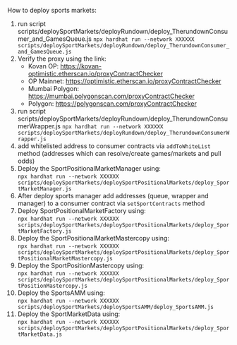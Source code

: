 How to deploy sports markets:

1. run script scripts/deploySportMarkets/deployRundown/deploy_TherundownConsumer_and_GamesQueue.js
   `npx hardhat run --network XXXXXX scripts/deploySportMarkets/deployRundown/deploy_TherundownConsumer_and_GamesQueue.js`
2. Verify the proxy using the link:
   - Kovan OP: https://kovan-optimistic.etherscan.io/proxyContractChecker
   - OP Mainnet: https://optimistic.etherscan.io/proxyContractChecker
   - Mumbai Polygon: https://mumbai.polygonscan.com/proxyContractChecker
   - Polygon: https://polygonscan.com/proxyContractChecker
3. run script scripts/deploySportMarkets/deployRundown/deploy_TherundownConsumerWrapper.js
   `npx hardhat run --network XXXXXX scripts/deploySportMarkets/deployRundown/deploy_TherundownConsumerWrapper.js`
4. add whitelisted address to consumer contracts via `addToWhiteList` method (addresses which can resolve/create games/markets and pull odds)
5. Deploy the SportPositionalMarketManager using:  
   `npx hardhat run --network XXXXXX scripts/deploySportMarkets/deploySportPositionalMarkets/deploy_SportMarketManager.js`
6. After deploy sports manager add addresses (queue, wrapper and manager) to a consumer contract via `setSportContracts` method
7. Deploy SportPositionalMarketFactory using:  
   `npx hardhat run --network XXXXXX scripts/deploySportMarkets/deploySportPositionalMarkets/deploy_SportMarketFactory.js`
8. Deploy the SportPositionalMarketMastercopy using:  
   `npx hardhat run --network XXXXXX scripts/deploySportMarkets/deploySportPositionalMarkets/deploy_SportPositionalMarketMastercopy.js`
9. Deploy the SportPositionMastercopy using:  
   `npx hardhat run --network XXXXXX scripts/deploySportMarkets/deploySportPositionalMarkets/deploy_SportPositionMastercopy.js`
10. Deploy the SportsAMM using:  
    `npx hardhat run --network XXXXXX scripts/deploySportMarkets/deploySportsAMM/deploy_SportsAMM.js`
11. Deploy the SportMarketData using:  
    `npx hardhat run --network XXXXXX scripts/deploySportMarkets/deploySportPositionalMarkets/deploy_SportMarketData.js`
